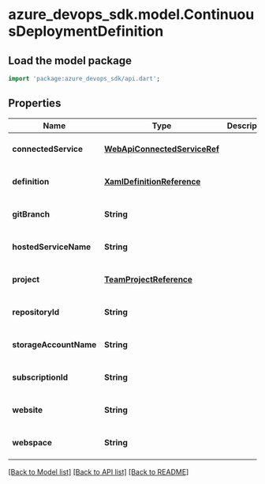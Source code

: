 # azure_devops_sdk.model.ContinuousDeploymentDefinition

## Load the model package
```dart
import 'package:azure_devops_sdk/api.dart';
```

## Properties
Name | Type | Description | Notes
------------ | ------------- | ------------- | -------------
**connectedService** | [**WebApiConnectedServiceRef**](WebApiConnectedServiceRef.md) |  | [optional] [default to null]
**definition** | [**XamlDefinitionReference**](XamlDefinitionReference.md) |  | [optional] [default to null]
**gitBranch** | **String** |  | [optional] [default to null]
**hostedServiceName** | **String** |  | [optional] [default to null]
**project** | [**TeamProjectReference**](TeamProjectReference.md) |  | [optional] [default to null]
**repositoryId** | **String** |  | [optional] [default to null]
**storageAccountName** | **String** |  | [optional] [default to null]
**subscriptionId** | **String** |  | [optional] [default to null]
**website** | **String** |  | [optional] [default to null]
**webspace** | **String** |  | [optional] [default to null]

[[Back to Model list]](../README.md#documentation-for-models) [[Back to API list]](../README.md#documentation-for-api-endpoints) [[Back to README]](../README.md)


